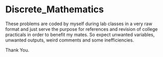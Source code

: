# Discrete_Mathematics

These problems are coded by myself during lab classes in a very raw format and just serve the purpose for references and revision of college practicals in order to benefit my mates. So expect unwanted variables, unwanted outputs, weird comments  and some inefficiencies.

Thank You.
